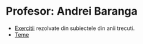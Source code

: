 # Profesor: Andrei Baranga
- [Exercitii](https://drive.google.com/open?id=0ByjzKDd7cc_gUUMyYU1TdjBFWm8) rezolvate din subiectele din anii trecuti.
- [Teme](https://drive.google.com/open?id=0ByjzKDd7cc_gUlVGUmI5OHp2OTg)
